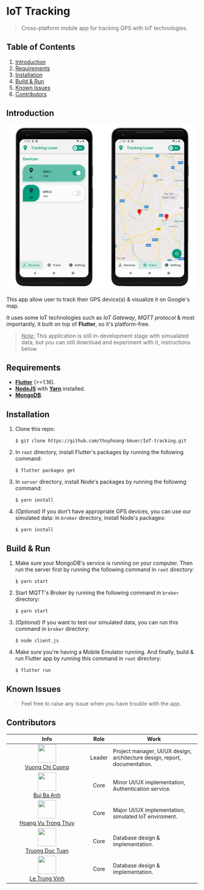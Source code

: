 # IoT Tracking

> Cross-platform mobile app for tracking GPS with IoT technologies.

## Table of Contents

1.  [Introduction](#introduction)
2.  [Requirements](#requirements)
3.  [Installation](#installation)
4.  [Build & Run](#build--run)
5.  [Known Issues](#known-issues)
6.  [Contributors](#contributors)

## Introduction

![demo.png](./docs/Demo.png)

This app allow user to track their GPS device(s) & visualize it on Google's map.

It uses some IoT technologies such as _IoT Gateway_, _MQTT protocol_ & most importantly, it built on top of **Flutter**, so it's platform-free.

> <u>_Note:_</u> This application is still in-development stage with simualated data, but you can still download and experiment with it, instructions below.

## Requirements

-   [**Flutter**](https://flutter.dev/docs/get-started/install) (>=1.16).
-   [**NodeJS**](https://nodejs.org/en/download/) with [**Yarn**](https://classic.yarnpkg.com/en/docs/install) installed.
-   [**MongoDB**](https://docs.mongodb.com/manual/installation/).

## Installation

1.  Clone this repo:
    ```shell
    $ git clone https://github.com/thuyhoang-bkuer/IoT-tracking.git
    ```
2.  In `root` directory, install Flutter's packages by running the following command:
    ```shell
    $ flutter packages get
    ```
3.  In `server` directory, install Node's packages by running the following command:
    ```shell
    $ yarn install
    ```
4.  _(Optional)_ If you don't have appropriate GPS devices, you can use our simulated data: in `broker` directory, install Node's packages:
    ```shell
    $ yarn install
    ```

## Build & Run

1.  Make sure your MongoDB's service is running on your computer. Then run the server first by running the following command in `root` directory:
    ```shell
    $ yarn start
    ```
2.  Start MQTT's Broker by running the following command in `broker` directory:
    ```shell
    $ yarn start
    ```
3.  _(Optional)_ If you want to test our simulated data, you can run this command in `broker` directory:
    ```shell
    $ node client.js
    ```
4.  Make sure you're having a Mobile Emulator running. And finally, build & run Flutter app by running this command in `root` directory:
    ```shell
    $ flutter run
    ```

## Known Issues

> Feel free to raise any issue when you have trouble with the app.

## Contributors

|                                                                                                                               Info                                                                                                                                |  Role  | Work                                                                       |
| :---------------------------------------------------------------------------------------------------------------------------------------------------------------------------------------------------------------------------------------------------------------: | :----: | -------------------------------------------------------------------------- |
| <div style="width: 200px"><a href="https://github.com/vuong-cuong-phoenix"><img src="https://avatars0.githubusercontent.com/u/55590597?s=460&u=4313842c5a0c3a365cb7af7c8607e5189d465230&v=4" alt="" width="48px" height="48px"/> <br/> Vuong Chi Cuong </a></div> | Leader | Project manager, UI/UX design, architecture design, report, documentation. |
|                              <div style="width: 200px"><a href="https://github.com/WeOneTeam"><img src="https://avatars3.githubusercontent.com/u/54506207?s=460&v=4" alt="" width="48px" height="48px"/> <br/> Bui Ba Anh </a></div>                              |  Core  | Minor UI/UX implementation, Authentication service.                        |
|                      <div style="width: 200px"><a href="https://github.com/thuyhoang-bkuer"><img src="https://avatars2.githubusercontent.com/u/55725741?s=460&v=4" alt="" width="48px" height="48px"/> <br/> Hoang Vu Trong Thuy </a></div>                       |  Core  | Major UI/UX implementation, simulated IoT enviroment.                      |
|                         <div style="width: 200px"><a href="https://github.com/ductuantruong"><img src="https://avatars1.githubusercontent.com/u/36566080?s=460&v=4" alt="" width="48px" height="48px"/> <br/> Truong Duc Tuan </a></div>                          |  Core  | Database design & implementation.                                          |
|                           <div style="width: 200px"><a href="https://github.com/VinhLe-Zero1"><img src="https://avatars1.githubusercontent.com/u/43360158?s=460&v=4" alt="" width="48px" height="48px"/> <br/> Le Trung Vinh </a></div>                           |  Core  | Database design & implementation.                                          |
